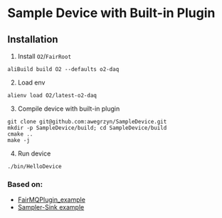 # Sample Device with Built-in Plugin

## Installation

1. Install `O2`/`FairRoot`
```
aliBuild build O2 --defaults o2-daq
```

2. Load env
```
alienv load O2/latest-o2-daq
```

3. Compile device with built-in plugin
```
git clone git@github.com:awegrzyn/SampleDevice.git
mkdir -p SampleDevice/build; cd SampleDevice/build
cmake ..
make -j
```

4. Run device
```
./bin/HelloDevice
```

### Based on:
- [FairMQPlugin_example](https://github.com/FairRootGroup/FairMQPlugin_example)
- [Sampler-Sink example](https://github.com/FairRootGroup/FairRoot/tree/master/examples/MQ/1-sampler-sink)
